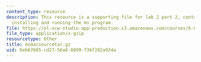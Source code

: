 ```yaml
---
content_type: resource
description: This resource is a supporting file for lab 2 part 2, contains files for
  installing and running the ms program.
file: https://ol-ocw-studio-app-production.s3.amazonaws.com/courses/6-877j-computational-evolutionary-biology-fall-2005/6eb67685cd2756a88099f36f282a934a_msmacsourcetar.gz
file_type: application/x-gzip
resourcetype: Other
title: msmacsourcetar.gz
uid: 6eb67685-cd27-56a8-8099-f36f282a934a
---
```

